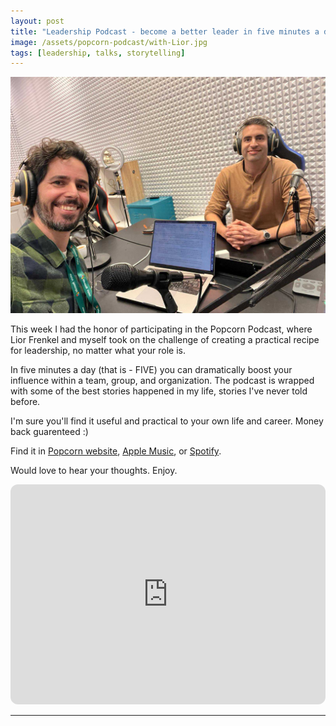 ```yaml
---
layout: post
title: "Leadership Podcast - become a better leader in five minutes a day"
image: /assets/popcorn-podcast/with-Lior.jpg
tags: [leadership, talks, storytelling]
---
```

![podcast2](/assets/popcorn-podcast/with-Lior.jpg)

This week I had the honor of participating in the Popcorn Podcast, where Lior Frenkel and myself took on the challenge of creating a practical recipe for leadership, no matter what your role is.

In five minutes a day (that is - FIVE) you can dramatically boost your influence within a team, group, and organization.
The podcast is wrapped with some of the best stories happened in my life, stories I've never told before.

I'm sure you'll find it useful and practical to your own life and career. Money back guarenteed :)

Find it in [Popcorn website](https://frnkl.co/blog-podcast/%D7%A4%D7%95%D7%A4%D7%A7%D7%95%D7%A8%D7%9F-376-%D7%90%D7%95%D7%A4%D7%99%D7%A8-%D7%A9%D7%A8%D7%95%D7%A0%D7%99/), [Apple Music](https://podcasts.apple.com/us/podcast/%D7%9C%D7%94%D7%A0%D7%94%D7%99%D7%92-%D7%A2%D7%9D-%D7%90%D7%95-%D7%91%D7%9C%D7%99-%D7%A1%D7%9E%D7%9B%D7%95%D7%AA-%D7%A8%D7%A2%D7%99%D7%95%D7%9F-%D7%A7%D7%98%D7%9F-%D7%A9%D7%94%D7%9B%D7%A0%D7%99%D7%A1-80-%D7%9E%D7%99%D7%9C%D7%99%D7%95%D7%9F-%D7%93%D7%95%D7%9C%D7%A8/id1149210005?i=1000682327770), or [Spotify](https://open.spotify.com/episode/3PyPxDorxBh9DFxuQJ0mo6?si=7090963b79454d11&nd=1&dlsi=408bfb9fd1614389).

Would love to hear your thoughts. Enjoy.

<iframe style="border-radius:12px" src="https://open.spotify.com/embed/episode/3PyPxDorxBh9DFxuQJ0mo6?utm_source=generator" width="100%" height="352" frameBorder="0" allowfullscreen="" allow="autoplay; clipboard-write; encrypted-media; fullscreen; picture-in-picture" loading="lazy"></iframe>

---